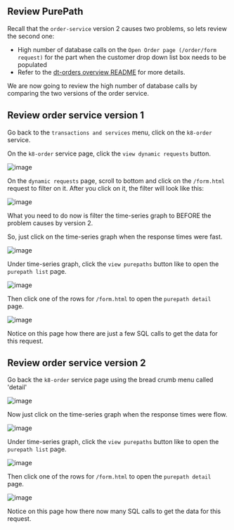 ## Review PurePath

Recall that the `order-service` version 2 causes two problems, so lets review the second one:
* High number of database calls on the `Open Order page (/order/form request)` for the part when the customer drop down list box needs to be populated
* Refer to the [dt-orders overview README](https://github.com/dt-orders/overview#pre-built-docker-images) for more details.

We are now going to review the high number of database calls by comparing the two versions of the order service. 

## Review order service version 1

Go back to the `transactions and services` menu, click on the `k8-order` service.

On the `k8-order` service page, click the `view dynamic requests` button.

![image](../../../assets/images/lab3-order-page.png)

On the `dynamic requests` page, scroll to bottom and click on the `/form.html` request to filter on it.  After you click on it, the filter will look like this:

![image](../../../assets/images/lab3-order-page-filter.png)

What you need to do now is filter the time-series graph to BEFORE the problem causes by version 2.

So, just click on the time-series graph when the response times were fast.

![image](../../../assets/images/lab3-order-page-filter-time-fast.png)

Under time-series graph, click the `view purepaths` button like to open the `purepath list` page.

![image](../../../assets/images/lab3-order-pp.png)

Then click one of the rows for `/form.html` to open the `purepath detail` page.

![image](../../../assets/images/lab3-order-pp-before-detail.png)

Notice on this page how there are just a few SQL calls to get the data for this request.

## Review order service version 2

Go back the `k8-order` service page using the bread crumb menu called 'detail'

![image](../../../assets/images/lab3-order-menu.png)

Now just click on the time-series graph when the response times were flow.

![image](../../../assets/images/lab3-order-page-filter-time-slow.png)

Under time-series graph, click the `view purepaths` button like to open the `purepath list` page.

![image](../../../assets/images/lab3-order-pp.png)

Then click one of the rows for `/form.html` to open the `purepath detail` page.

![image](../../../assets/images/lab3-order-pp-detail.png)

Notice on this page how there now many SQL calls to get the data for this request.
